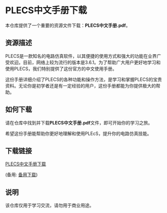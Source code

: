 # PLECS中文手册下载

本仓库提供了一个重要的资源文件下载：**PLECS中文手册.pdf**。

## 资源描述

PLECS是一款知名的电路仿真软件，以其便捷的使用方式和强大的功能在业界广受欢迎。目前，网络上较为流行的版本是3.6.1。为了帮助广大用户更好地学习和使用PLECS，我们特别提供了这份官方的中文使用手册。

这份手册详细介绍了PLECS的各种功能和操作方法，是学习和掌握PLECS的宝贵资料。无论你是初学者还是有一定经验的用户，这份手册都能为你提供极大的帮助。

## 如何下载

请在仓库中找到并下载**PLECS中文手册.pdf**文件，即可开始你的学习之旅。

希望这份手册能帮助你更好地理解和使用PLEcS，提升你的电路仿真技能。

## 下载链接
[PLECS中文手册下载](https://pan.quark.cn/s/50ae8effa098) 

(备用: [备用下载](https://pan.baidu.com/s/1HmFBGNVYsCui0SwubA-53A?pwd=1234))

## 说明

该仓库仅用于学习交流，请勿用于商业用途。

